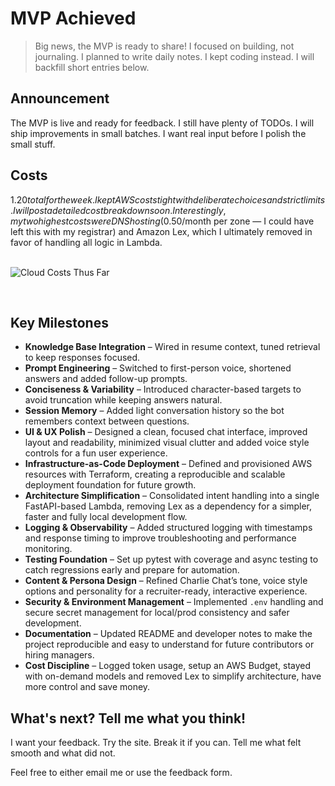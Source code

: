 # MVP Achieved

> Big news, the MVP is ready to share! I focused on building, not journaling. I planned to write daily notes. I kept coding instead. I will backfill short entries below.

## Announcement
The MVP is live and ready for feedback. I still have plenty of TODOs. I will ship improvements in small batches. I want real input before I polish the small stuff.

## Costs
$1.20 total for the week. I kept AWS costs tight with deliberate choices and strict limits. I will post a detailed cost breakdown soon. Interestingly, my two highest costs were DNS hosting ($0.50/month per zone — I could have left this with my registrar) and Amazon Lex, which I ultimately removed in favor of handling all logic in Lambda.
&nbsp;  
&nbsp;  


![Cloud Costs Thus Far](/static/journal/2025-09-18_15-AWS-Costs.png)


&nbsp;  
## Key Milestones  

- **Knowledge Base Integration** – Wired in resume context, tuned retrieval to keep responses focused.  
- **Prompt Engineering** – Switched to first-person voice, shortened answers and added follow-up prompts.  
- **Conciseness & Variability** – Introduced character-based targets to avoid truncation while keeping answers natural.  
- **Session Memory** – Added light conversation history so the bot remembers context between questions.  
- **UI & UX Polish** – Designed a clean, focused chat interface, improved layout and readability, minimized visual clutter and added voice style controls for a fun user experience.  
- **Infrastructure-as-Code Deployment** – Defined and provisioned AWS resources with Terraform, creating a reproducible and scalable deployment foundation for future growth.  
- **Architecture Simplification** – Consolidated intent handling into a single FastAPI-based Lambda, removing Lex as a dependency for a simpler, faster and fully local development flow.
- **Logging & Observability** – Added structured logging with timestamps and response timing to improve troubleshooting and performance monitoring.  
- **Testing Foundation** – Set up pytest with coverage and async testing to catch regressions early and prepare for automation.  
- **Content & Persona Design** – Refined Charlie Chat’s tone, voice style options and personality for a recruiter-ready, interactive experience.  
- **Security & Environment Management** – Implemented `.env` handling and secure secret management for local/prod consistency and safer development.  
- **Documentation** – Updated README and developer notes to make the project reproducible and easy to understand for future contributors or hiring managers.  
- **Cost Discipline** – Logged token usage, setup an AWS Budget, stayed with on-demand models and removed Lex to simplify architecture, have more control and save money.  


## What's next?  Tell me what you think!
I want your feedback. Try the site. Break it if you can. Tell me what felt smooth and what did not.  

Feel free to either email me or use the feedback form.  

